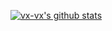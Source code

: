 [![vx-vx's github stats](https://github-readme-stats.vercel.app/api?username=vx-vx&count_private=true&theme=tokyonight)](https://github.com/vx-vx/github-readme-stats)
<!-- [![GitHub Streak](http://github-readme-streak-stats.herokuapp.com?user=vx-vx&theme=tokyonight)](https://git.io/streak-stats) -->
